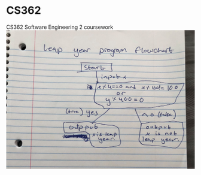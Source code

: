 # CS362
CS362 Software Engineering 2 coursework
![flowchart](https://github.com/bhaveesh09/CS362/blob/master/leapyearFC.jpg)
